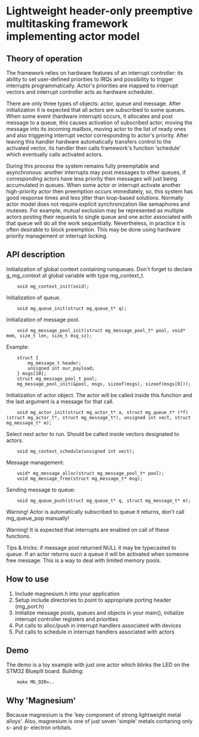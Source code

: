Lightweight header-only preemptive multitasking framework implementing actor model
==================================================================================


Theory of operation
-------------------

The framework relies on hardware features of an interrupt controller: its ability to set user-defined priorities to IRQs and possibility to trigger interrupts programmatically. Actor's priorities are mapped to interrupt vectors and interrupt controller acts as hardware scheduler.

There are only three types of objects: actor, queue and message. 
After initialization it is expected that all actors are subscribed to some queues. When some event (hardware interrupt) occurs, it allocates and post message to a queue, this causes activation of subscribed actor, moving the message into its incoming mailbox, moving actor to the list of ready ones and also triggering interrupt vector corresponding to actor's priority. After leaving this handler hardware automatically transfers control to the activated vector, its handler then calls framework's function 'schedule' which eventually calls activated actors. 

During this process the system remains fully preemptable and asynchronous: another interrupts may post messages to other queues, if corresponding actors have less priority then messages will just being accumulated in queues. When some actor or interrupt activate another high-priority actor then preemption occurs immediately, so, this system has good response times and less jitter than loop-based solutions.
Normally actor model does not require explicit synchronization like semaphores and mutexes. For example, mutual exclusion may be represented as multiple actors posting their requests to single queue and one actor associated with that queue will do all the work sequentially. Nevertheless, in practice it is often desirable to block preemption. This may be done using hardware priority management or interrupt locking.


API description
---------------

Initialization of global context containing runqueues. Don't forget to declare g_mg_context at global variable with type mg_context_t.

        void mg_context_init(void);


Initialization of queue.

        void mg_queue_init(struct mg_queue_t* q);


Initialization of message pool. 

        void mg_message_pool_init(struct mg_message_pool_t* pool, void* mem, size_t len, size_t msg_sz);


Example:

        struct { 
            mg_message_t header; 
            unsigned int our_payload;
        } msgs[10];
        struct mg_message_pool_t pool;
        mg_message_pool_init(&pool, msgs, sizeof(msgs), sizeof(msgs[0]));


Initialization of actor object. The actor will be called inside this function and the last argument is a message for that call.

        void mg_actor_init(struct mg_actor_t* a, struct mg_queue_t* (*f)(struct mg_actor_t*, struct mg_message_t*), unsigned int vect, struct mg_message_t* m);


Select next actor to run. Should be called inside vectors designated to actors.

        void mg_context_schedule(unsigned int vect);


Message management:

        void* mg_message_alloc(struct mg_message_pool_t* pool);
        void mg_message_free(struct mg_message_t* msg);


Sending message to queue:

        void mg_queue_push(struct mg_queue_t* q, struct mg_message_t* m);


Warning! Actor is automatically subscribed to queue it returns, don't call mg_queue_pop manually!

Warning! It is expected that interrupts are enabled on call of these functions.


Tips & tricks: if message pool returned NULL it may be typecasted to queue. If an actor returns sucn a queue it will be activated when someone free message. This is a way to deal with limited memory pools.


How to use
----------

1. Include magnesium.h into your application
2. Setup include directories to point to appropriate porting header (mg_port.h)
3. Initialize message pools, queues and objects in your main(), initialize interrupt controller registers and priorities
4. Put calls to alloc/push in interrupt handlers associated with devices
5. Put calls to schedule in interrupt handlers associated with actors


Demo
----

The demo is a toy example with just one actor which blinks the LED on the STM32 Bluepill board.
Building:

        make MG_DIR=..


Why 'Magnesium'
---------------

Because magnesium is the 'key component of strong lightweight metal alloys'. Also, magnesium is one of just seven 'simple' metals contaning only s- and p- electron orbitals.


